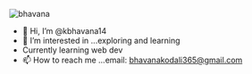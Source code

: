 <p align="left"> <img src="https://komarev.com/ghpvc/?username=kbhavana14&label=Profile%20views&color=0e75b6&style=flat" alt="bhavana" /> </p>


- 👋 Hi, I’m @kbhavana14
- 👀 I’m interested in ...exploring and learning
- Currently learning web dev
- 📫 How to reach me ...email: bhavanakodali365@gmail.com

<!---
kbhavana14/kbhavana14 is a ✨ special ✨ repository because its `README.md` (this file) appears on your GitHub profile.
You can click the Preview link to take a look at your changes.
--->
